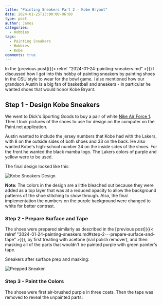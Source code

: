 ```yaml
---
title: "Painting Sneakers Part 2 - Kobe Bryant"
date: 2024-01-25T13:00:00-06:00
type: post
author: James
categories:
  - Hobbies
tags:
  - Painting Sneakers
  - Hobbies
  - Kobe
comments: true
---
```


In the [previous post]({{< relref "2024-01-24-painting-sneakers.md" >}}) I discussed how I got into this hobby of painting sneakers by painting shoes in the OSU style to wear for the bowl game.
I also mentioned how our grandson Austin is a big fan of basketball and sneakers -
in particular he wanted shoes that would honor Kobe Bryant.

## Step 1 - Design Kobe Sneakers

We went to Dick's Sporting Goods to buy a pair of white [Nike Air Force 1](https://en.wikipedia.org/wiki/Nike_Air_Force#/media/File:Nike_air_Force_1_white_on_white.jpg). Then I took pictures of the shoes to
use for design on the computer on the Paint.net application.

Austin wanted to include the jersey numbers that Kobe had with the Lakers, with 8 on the outside
sides of both shoes and 33 on the back. He also wanted Kobe's high-school number 24 on the inside sides of the shoes. For the front he wanted the black mamba logo. The Lakers colors of purple and yellow
were to be used.

The final design looked like this:

![Kobe Sneakers Design](/images/kobe_sneakers_design.jpg "Kobe Sneakers Design")

**Note:** The colors in the design are a little bleached out because they were added as a
top layer that was at a reduced opacity to allow the background patterns of the shoe stitching
to show through. Also, the final implementation the numbers on the purple background were changed
to white for better contrast.

### Step 2 - Prepare Surface and Tape

The shoes were prepared similarly as described in the
[previous post]({{< relref "2024-01-24-painting-sneakers.md#step-2---prepare-surface-and-tape" >}}),
by first treating with acetone (nail polish remover), and then masking all of the parts that
wouldn't be painted purple with green painter's tape.

Sneakers after surface prep and masking:

![Prepped Sneaker](/images/taped-air-force-1.jpg "Prepped Sneaker")

### Step 3 - Paint the Colors

The shoes were first air-brushed purple in three coats. Then the tape was removed to reveal the
unpainted parts:
